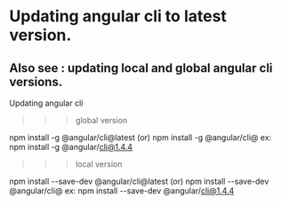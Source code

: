 # Updating angular cli to latest version. 
## Also see : updating local and global angular cli versions.

<!-- 
- After reading some issues reported on the GitHub repository, I found the solution.

In order to update the angular-cli package installed globally in your system, you need to run:

`npm uninstall -g angular-cli`  
`npm cache clean`  
`npm install -g @angular/cli@latest`  
Depending on your system, you may need to prefix the above commands with sudo.

Also, most likely you want to also update your local project version, because inside your project directory it will be selected with higher priority than the global one:

`rm -rf node_modules`  
`npm uninstall --save-dev angular-cli`  
`npm install --save-dev @angular/cli@latest`  
`npm install`  


source: [https://stackoverflow.com/questions/43931986/how-to-upgrade-angular-cli-to-the-latest-version] -->


Updating angular cli

>>>global version

npm install -g @angular/cli@latest
(or)
npm install -g @angular/cli@<version you want>
ex: npm install -g @angular/cli@1.4.4

>>>local version

npm install --save-dev @angular/cli@latest
(or)
npm install --save-dev @angular/cli@<version you want>
ex: npm install --save-dev @angular/cli@1.4.4
